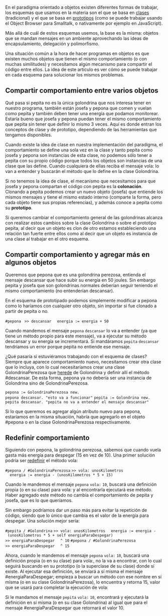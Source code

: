 En el paradigma orientado a objetos existen diferentes formas de trabajar, los esquemas que usamos en la materia son el que se basa en [clases](clases.html) (tradicional) y el que se basa en [prototipos](prototipado.html) (como se puede trabajar usando el Object Browser para Smalltalk, o nativamente por ejemplo en JavaScript).

Más allá de cuál de estos esquemas usemos, la base es la misma: objetos que se mandan mensajes en un ambiente aprovechando las ideas de encapsulamiento, delegación y polimorfismo.

Una situación común a la hora de hacer programas en objetos es que existen muchos objetos que tienen el mismo comportamiento (o con muchas similitudes) y necesitamos algún mecanismo para compartir el código entre ellos. La idea de este artículo es ver cómo se puede trabajar en cada esquema para solucionar los mismos problemas.

Compartir comportamiento entre varios objetos
---------------------------------------------

Qué pasa si pepita no es la única golondrina que nos interesa tener en nuestro programa, también están josefa y pepona que comen y vuelan como pepita y también deben tener una energía que podamos monitorear. Estaría bueno que josefa y pepona puedan tener el mismo comportamiento que pepita sin tener que definir lo mismo 3 veces. Aquí es donde entran los conceptos de clase y de prototipo, dependiendo de las herramientas que tengamos disponibles.

Cuando existe la idea de clase en nuestra implementación del paradigma, el comportamiento se define una sola vez en la clase y tanto pepita como josefa y pepona son instancias de esta clase, no podemos sólo tener a pepita con su propio código porque todos los objetos son instancias de una clase que las define. Cuando cualquiera de ellas reciba el mensaje vola: lo van a entender y buscarán el método que lo define en la clase Golondrina.

Si no tenemos la idea de clase, el mecanismo que necesitamos para que josefa y pepona compartan el código con pepita es la **colonación**. Clonando a pepita podemos crear un nuevo objeto (josefa) que entiende los mismos mensajes y tiene el mismo estado interno (comparte la forma, pero cada objeto tiene sus propias referencias), y además conoce a pepita como su **prototipo**.

Si queremos cambiar el comportamiento general de las golondrinas alcanza con realizar estos cambios sobre la clase Golondrina o sobre el prototipo pepita, al decir que un objeto es clon de otro estamos estableciendo una relación tan fuerte entre ellos como al decir que un objeto es instancia de una clase al trabajar en el otro esquema.

Compartir comportamiento y agregar más en algunos objetos
---------------------------------------------------------

Queremos que pepona que es una golondrina perezosa, entienda el mensaje descansar que hace subir su energía en 50 joules. Sin embargo pepita y josefa que son golondrinas normales deberían seguir teniendo el mismo comportamiento (no entenderían descansar).

En el esquema de prototipado podemos simplemente modificar a pepona como lo haríamos con cualquier otro objeto, sin importar si fue clonado a partir de pepita o no.

`#pepona `
`>> descansar`
`  energia := energia + 50`

Cuando mandemos el mensaje `pepona` `descansar` lo va a entender (ya que tiene un método propio para este mensaje), va a ejecutar su método descansar y su energía se incrementará. Si mandáramos `pepita` `descansar` tendríamos un error porque pepita no entiende ese mensaje.

¿Qué pasaría si estuviéramos trabajando con el esquema de clases? Siempre que aparece comportamiento nuevo, necesitamos crear otra clase que lo incluya, con lo cual necesitaríamos crear una clase GolondrinaPerezosa que [herede](herencia.html) de Golondrina y definir allí el método \#descansar. De esta forma, pepona ya no debería ser una instancia de Golondrina sino de GolondrinaPerezosa.

`pepona := GolondrinaPerezosa new.`
`pepona descansar. "esto va a funcionar"`
`pepita := Golondrina new.`
`pepita descansar. "pepita no va a entender el mensaje descansar"`

Si lo que queremos es agregar algún atributo nuevo para pepona, estaríamos en la misma situación, habría que agregarlo en el objeto \#pepona o en la clase GolondrinaPerezosa respectivamente.

Redefinir comportamiento
------------------------

Siguiendo con pepona, la golondrina perezosa, sabemos que cuando vuela gasta más energía para despegar (15 en vez de 10). Una primer solución podría ser [redefinir](redefinicion.html) el método vola:

`#pepona / #GolondrinaPerezosa`
`>> vola: unosKilometros`
`  energia := energia - (unosKilometros * 5 + 15)`

Cuando le mandemos el mensaje `pepona` `vola:` `10`, buscará una definición propia (o en su clase) para vola: y al encontrarla ejecutará ese método. Haber agregado este método no cambia el comportamiento de pepita y josefa, que es lo que queríamos.

Sin embargo podríamos dar un paso más para evitar la repetición de código, siendo que lo único que cambia es el valor de la energía para despegar. Una solución mejor sería:

`#pepita / #Golondrina`
`>> vola: unosKilometros`
`  energia := energia - (unosKilometros * 5 + self energiaParaDespegar)`
`>> energiaParaDespegar`
`  ^ 10`
`#pepona / #GolondrinaPerezosa`
`>> energiaParaDespegar`
`  ^ 15`

Ahora, cuando le mandemos el mensaje `pepona` `vola:` `10`, buscará una definición propia (o en su clase) para vola:, no la va a encontrar, con lo cual seguirá buscando en su prototipo (o la superclase de su clase) donde sí existe. Al ejecutar esa definición, se enviará a sí misma el mensaje \#energiaParaDespegar; empieza a buscar un método con ese nombre en sí misma (o en su clase GolondrinaPerezosa), lo encuentra y retorna 15, valor que se usará para completar la ejecución de vola:

Si le mandamos el mensaje `pepita` `vola:` `10`, encontrará y ejecutará la definición en sí misma (o en su clase Golondrina) al igual que para el mensaje \#energiaParaDespegar que retornará el valor 10.
